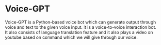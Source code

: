 # Voice-GPT
Voice-GPT is a Python-based voice bot which can generate output through voice and text to the given voice input. It is a voice-to-voice interaction bot. It also consists of language translation feature and it also plays a video on youtube based on command which we will give through our voice.
